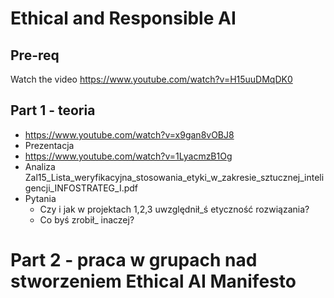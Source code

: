 # Ethical and Responsible AI

## Pre-req
Watch the video https://www.youtube.com/watch?v=H15uuDMqDK0

## Part 1 - teoria
- https://www.youtube.com/watch?v=x9gan8vOBJ8
- Prezentacja
- https://www.youtube.com/watch?v=1LyacmzB1Og
- Analiza Zal15_Lista_weryfikacyjna_stosowania_etyki_w_zakresie_sztucznej_inteligencji_INFOSTRATEG_I.pdf
- Pytania
  - Czy i jak w projektach 1,2,3 uwzględnił_ś etyczność rozwiązania?
  - Co byś zrobił_ inaczej?

# Part 2 - praca w grupach nad stworzeniem Ethical AI Manifesto

